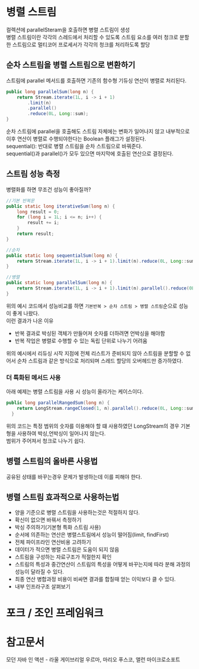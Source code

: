 # 병렬 스트림
컬렉션에 parallelSteram을 호출하면 병렬 스트림이 생성  
병렬 스트림이란 각각의 스레드에서 처리할 수 있도록 스트림 요소를 여러 청크로 분할한 스트림으로 멀티코어 프로세서가 각각의 청크를 처리하도록 할당

## 순차 스트림을 병렬 스트림으로 변환하기
스트림에 parallel 메서드를 호출하면 기존의 함수형 기듀싱 연산이 병렬로 처리된다.

```java
public long parallelSum(long n) {
    return Stream.iterate(1L, i -> i + 1)
        .limit(n)
        .parallel()
        .reduce(0L, Long::sum);
}
```
순차 스트림에 parallel을 호출해도 스트림 자체에는 변화가 일어나지 않고 내부적으로 이후 연산이 병렬로 수행되야한다는 Boolean 플래그가 설정된다.  
sequential(): 반대로 병렬 스트림을 순차 스트림으로 바꿔준다.  
sequential()과 parallel()가 모두 있으면 마지막에 호출된 연산으로 결정된다.

## 스트림 성능 측정
병렬화를 하면 무조건 성능이 좋아질까? 
```java
//기본 반복문
public static long iterativeSum(long n) {
    long result = 0;
    for (long i = 1L; i <= n; i++) {
        result += i;
    }
    return result;
}
```

```java
//순차
public static long sequentialSum(long n) {
    return Stream.iterate(1L, i -> i + 1).limit(n).reduce(0L, Long::sum);
}

```
```java
//병렬
public static long parallelSum(long n) {
    return Stream.iterate(1L, i -> i + 1).limit(n).parallel().reduce(0L, Long::sum);
}
```
위의 예시 코드에서 성능비교를 하면  `기본반복 > 순차 스트림 > 병렬 스트림`순으로 성능이 좋게 나왔다.  
이런 결과가 나온 이유
- 반복 결과로 박싱된 객체가 만들어져 숫자를 더하려면 언박싱을 해야함
- 반복 작업은 병렬로 수행할 수 있는 독립 단위로 나누기 어려움

위의 예시에서 리듀싱 시작 지점에 전체 리스트가 준비되지 않아 스트림을 분할할 수 없어서 순차 스트림과 같은 방식으로 처리되며 스레드 할당의 오버헤드만 증가하였다.  

### 더 특화된 메서드 사용
아래 예제는 병렬 스트림을 사용 시 성능이 올라가는 케이스이다.
``` java
public long parallelRangedSum(long n) {
    return LongStream.rangeClosed(1, n).parallel().reduce(0L, Long::sum);
  }
```
위의 코드는 특정 범위의 숫자를 이용해야 할 떄 사용하였던 LongStream의 경우 기본형을 사용하여 박싱,언박싱이 일어나지 않는다.  
범위가 주어져서 청크로 나누기 쉽다.

## 병렬 스트림의 올바른 사용법

공유된 상태를 바꾸는경우 문제가 발생하는데 이를 피해야 한다.

## 병렬 스트림 효과적으로 사용하는법
- 양을 기준으로 병렬 스트림을 사용하는것은 적절하지 않다.
- 확신이 없으면 바꿔서 측정하기
- 박싱 주의하기(기본형 특화 스트림 사용)
- 순서에 의존하는 연산은 병렬스트림에서 성능이 떨어짐(limit, findFirst)
- 전체 파이프라인 연산비용 고려하기
- 데이터가 적으면 병렬 스트림은 도움이 되지 않음
- 스트림을 구성하는 자료구조가 적절한지 확인
- 스트림의 특성과 중간연산이 스트림의 특성을 어떻게 바꾸는지에 따라 분해 과정의 성능이 달라질 수 있다.
- 최종 연산 병합과정 비용이 비싸면 결과를 합칠때 얻는 이익보다 클 수 있다.
- 내부 인프라구조 살펴보기

# 포크 / 조인 프레임워크





# 참고문서

모던 자바 인 액션 - 라울 게이브리얼 우르마, 마리오 푸스코, 앨런 마이크로소포트
